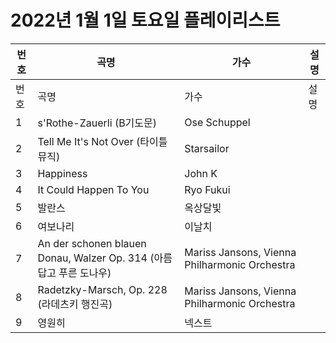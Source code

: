 # 2022년 1월 1일 토요일 플레이리스트

| 번호 | 곡명 | 가수 | 설명 |
|------|------|------|------|
| 번호 | 곡명 | 가수 | 설명 |
| 1 | s'Rothe-Zauerli (B기도문) | Ose Schuppel |  |
| 2 | Tell Me It's Not Over (타이틀 뮤직) | Starsailor |  |
| 3 | Happiness | John K |  |
| 4 | It Could Happen To You | Ryo Fukui |  |
| 5 | 발란스 | 옥상달빛 |  |
| 6 | 여보나리 | 이날치 |  |
| 7 | An der schonen blauen Donau, Walzer Op. 314 (아름답고 푸른 도나우) | Mariss Jansons, Vienna Philharmonic Orchestra |  |
| 8 | Radetzky-Marsch, Op. 228 (라데츠키 행진곡) | Mariss Jansons, Vienna Philharmonic Orchestra |  |
| 9 | 영원히 | 넥스트 |  |
